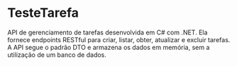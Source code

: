 # TesteTarefa
API de gerenciamento de tarefas desenvolvida em C# com .NET. Ela fornece endpoints RESTful para criar, listar, obter, atualizar e excluir tarefas. A API segue o padrão DTO  e armazena os dados em memória, sem a utilização de um banco de dados.
